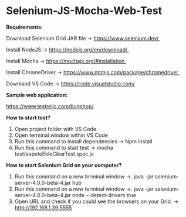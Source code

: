 # Selenium-JS-Mocha-Web-Test

**Requirements:**

Download Selenium Grid JAR file -> https://www.selenium.dev/ 

Install NodeJS -> https://nodejs.org/en/download/ 

Install Mocha -> https://mochajs.org/#installation 

Install ChromeDriver -> https://www.npmjs.com/package/chromedriver 

Downlaod VS Code -> https://code.visualstudio.com/


**Sample web application:**

https://www.testrelic.com/bugshop/


**How to start test?**
1. Open project folder with VS Code
2. Open terminal window within VS Code
3. Run this command to install dependencies -> Npm install
4. Run this command to start test -> mocha test/sepeteEkleCikarTest.spec.js

**How to start Selenium Grid on your computer?**
1. Run this command on a new terminal window ->.    java -jar selenium-server-4.0.0-beta-4.jar hub
1. Run this command on a new terminal window ->.    java -jar selenium-server-4.0.0-beta-4.jar node --detect-drivers true
2. Open URL and  check if you could see the browsers on your Grid. -> http://192.168.1.39:5555
